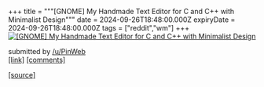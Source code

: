 +++
title = """[GNOME] My Handmade Text Editor for C and C++ with Minimalist Design"""
date = 2024-09-26T18:48:00.000Z
expiryDate = 2024-09-26T18:48:00.000Z
tags = ["reddit","wm"]
+++
[![[GNOME] My Handmade Text Editor for C and C++ with Minimalist Design](https://b.thumbs.redditmedia.com/EYjByxEEUzdnuNpbLynvvt3L9uQRJxesrMuGAqpFw7M.jpg "[GNOME] My Handmade Text Editor for C and C++ with Minimalist Design")](https://www.reddit.com/r/unixporn/comments/1fq3q6d/gnome_my_handmade_text_editor_for_c_and_c_with/)

submitted by [/u/PinWeb](https://www.reddit.com/user/PinWeb)  
[\[link\]](https://www.reddit.com/gallery/1fq3q6d) [\[comments\]](https://www.reddit.com/r/unixporn/comments/1fq3q6d/gnome_my_handmade_text_editor_for_c_and_c_with/)

[[source]](https://www.reddit.com/r/unixporn/comments/1fq3q6d/gnome_my_handmade_text_editor_for_c_and_c_with/)
